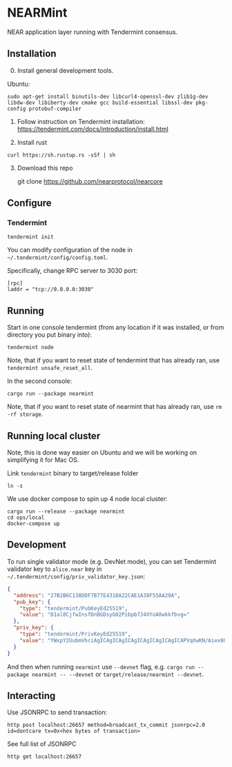 # NEARMint

NEAR application layer running with Tendermint consensus.

## Installation

0. Install general development tools.

Ubuntu:

    sudo apt-get install binutils-dev libcurl4-openssl-dev zlib1g-dev libdw-dev libiberty-dev cmake gcc build-essential libssl-dev pkg-config protobuf-compiler

1. Follow instruction on Tendermint installation: https://tendermint.com/docs/introduction/install.html

2. Install rust

```
curl https://sh.rustup.rs -sSf | sh
```

3. Download this repo

    git clone https://github.com/nearprotocol/nearcore

## Configure

### Tendermint

    tendermint init

You can modify configuration of the node in `~/.tendermint/config/config.toml`.

Specifically, change RPC server to 3030 port:
```$toml
[rpc]
laddr = "tcp://0.0.0.0:3030"
```

## Running

Start in one console tendermint (from any location if it was installed, or from directory you put binary into):

    tendermint node
    
Note, that if you want to reset state of tendermint that has already ran, use `tendermint unsafe_reset_all`.

In the second console:

    cargo run --package nearmint
    
Note, that if you want to reset state of nearmint that has already ran, use `rm -rf storage`.
    
## Running local cluster

Note, this is done way easier on Ubuntu and we will be working on simplifying it for Mac OS.

Link `tendermint` binary to target/release folder

    ln -s 

We use docker compose to spin up 4 node local cluster:

    cargo run --release --package nearmint
    cd ops/local
    docker-compose up


## Development

To run single validator mode (e.g. DevNet mode), you can set Tendermint validator key to `alice.near` key in `~/.tendermint/config/priv_validator_key.json`:

```json
{
  "address": "27B2B6C138DDF7B77E4318A22CAE1A38F55AA29A",
  "pub_key": {
    "type": "tendermint/PubKeyEd25519",
    "value": "D1al8CjfwInsfDnBGDsyG02Pibpb7J4XYoA8wkkfbvg="
  },
  "priv_key": {
    "type": "tendermint/PrivKeyEd25519",
    "value": "YWxpY2UubmVhciAgICAgICAgICAgICAgICAgICAgICAPVqXwKN/Aiex8OcEYOzIbTY+JulvsnhdigDzCSR9u+A=="
  }
}
```


And then when running `nearmint` use `--devnet` flag, e.g. `cargo run --package nearmint -- --devnet` or `target/release/nearmint --devnet`.
    
## Interacting

Use JSONRPC to send transaction:

    http post localhost:26657 method=broadcast_tx_commit jsonrpc=2.0 id=dontcare tx=0x<hex bytes of transaction>

See full list of JSONRPC

    http get localhost:26657
